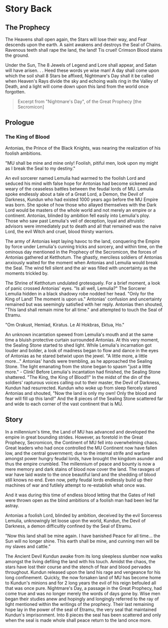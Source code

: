 # Story Back

## The Prophecy

The Heavens shall open again, the Stars will lose their way, and Fear descends upon the earth. A saint awakens and destroys the Seal of Chains. Ravenous teeth shall rape the land, the land! Tis cruel! Crimson Blood stains the ground.

Under the Sun, The 8 Jewels of Legend and Lore shall appear, and Satan will have arisen. . . Heed these words ye wise man! A day shall come upon which the soil shall 8 Stars be affixed, Nightmare's Day shall it be called when Heaven's Rays divide the sky and echoing wails ring in the Valley of Death, and a light will come down upon this land from the world once forgotten.

> Excerpt from "Nightmare's Day", of the Great Prophecy [the Secromicon]

## Prologue

### The King of Blood

Antonias, the Prince of the Black Knights, was nearing the realization of his foolish ambitions.

"MU shall be mine and mine only! Foolish, pitiful men, look upon my might as I break the Seal to my destiny."

An evil sorcerer named Lemulia had warmed to the foolish Lord and seduced his mind with false hope for Antonias had become sickened and weary of the ceaseless battles between the feudal lords of MU. Lemulia spoke endlessly about a tale of a Great Lord, a Demon, the Devil of Darkness, Kundun who had existed 1000 years ago before the MU Empire was born. She spoke of how those who allayed themselves with the Dark Lord would be masters of the whole world and not merely an empire or a continent. Antonias, blinded by ambition fell easily into Lemulia's ploy. Those who saw past Lemulia's veil of deception, loyal and altruistic advisors were immediately put to death and all that remained was the naive Lord, the evil Witch and cruel, blood thirsty warriors.

The army of Antonias kept laying havoc to the land, conquering the Empire by force under Lemulia's cunning tricks and sorcery, and within time, on the ominous day mentioned in the Prophecy of the Secromicon, the forces of Antonias gathered at Ketthotum. The ghastly, merciless soldiers of Antonias anxiously waited for the moment when Antonias and Lemulia would break the Seal. The wind fell silent and the air was filled with uncertainty as the moments trickled by.

The Shrine of Ketthotum undulated grotesquely. For a brief moment, a look of panic crossed Antonias' eyes. "Is all well, Lemulia?" The Sorcerer Lemulia hidden in a black shadowy robe nodded her head. "Only for the King of Land! The moment is upon us." Antonias' confusion and uncertainty remained but was seemingly satisfied with her reply. Antonias then shouted, "This land shall remain mine for all time." and attempted to touch the Seal of Etramu.

"Om Orakust, Hemiad, Kiratus. Le Al Hokbras, Ektua, Ho."

An unknown incantation spewed from Lemulia's mouth and at the same time a bluish protective curtain surrounded Antonias. At this very moment, the Sealing Stone started to shed light. While Lemulia's incarnation got louder and bolder, a look of madness began to flow and dance in the eyes of Antonias as he stared betwixt upon the jewel. "A little more, a little more..." Antonias' hands were trembling, as he approached the Sealing Stone. The light emanating from the stone began to spasm "just a little more." - Clink! Before Lemulia's incantation had finished, the Sealing Stone shattered. "The King, the King of Blood!!" In the midst of the din of the soldiers' rapturous voices calling out to their master, the Devil of Darkness, Kundun had resurrected. Kundun who woke up from sleep fiercely stared Antonias and shouted, "Now the land is only my own! Only the blood and fear will fill up this land!" And the 8 pieces of the Sealing Stone scattered far and wide to each corner of the vast continent that is MU.

## Story

In a millennium's time, the Land of MU has advanced and developed the empire in great bounding strides. However, as foretold in the Great Prophecy, Secromicon, the Continent of MU fell into overwhelming chaos. Great leaders who had once controlled the MU Continent now have fallen low, and the central government; due to the internal strife and warfare amongst power hungry feudal lords, have brought the kingdom asunder and thus the empire crumbled. The millennium of peace and bounty is now a mere memory and dark stains of blood now cover the land. The ravages of war have laid waste to the once beautiful land and the shedding of blood still knows no end. Even now, petty feudal lords endlessly build up their machines of war and futilely attempt to re-establish what once was.

And it was during this time of endless blood letting that the Gates of Hell were thrown open as the blind ambitions of a foolish man had been led far astray.

Antonias a foolish Lord, blinded by ambition, deceived by the evil Sorceress Lemulia, unknowingly let loose upon the world, Kundun, the Devil of Darkness, a demon difficultly confined by the Seal of Etramu.

"Now this land shall be mine again. I have banished Peace for all time… the Sun will no longer shine. This earth shall be mine, and cunning men will be my slaves and cattle.”

The Ancient Devil Kundun awake from its long sleepless slumber now walks amongst the living defiling the land with his touch. Amidst the chaos, the stars have lost their course and the stench of fear and blood pervades throughout. Kundun released upon the land his rage and vengeance for his long confinement. Quickly, the now forsaken land of MU has become home to Kundun's minions and for 2 long years the evil of his reign befouled all that was once pure. Nightmare's Day, a passage in the Great Prophecy, had come true and was no longer merely the words of days gone by. Wise men began their studies anew and hopingly and longingly referred to the ray of light mentioned within the writings of the prophecy. Their last remaining hope lay in the power of the seal of Etramu, the very seal that maintained Kundun's imprisonment. Into 8 pieces the seal has been scattered and only when the seal is made whole shall peace return to the land once more.

